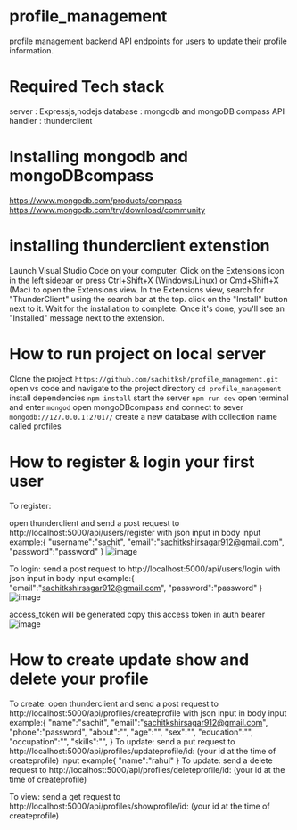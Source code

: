 # profile_management
profile management backend API endpoints for users to update their profile information.

# Required Tech stack
server : Expressjs,nodejs
database : mongodb and mongoDB compass
API handler : thunderclient

# Installing mongodb and mongoDBcompass
https://www.mongodb.com/products/compass 
https://www.mongodb.com/try/download/community 

# installing thunderclient extenstion 
Launch Visual Studio Code on your computer.
Click on the Extensions icon in the left sidebar or press Ctrl+Shift+X (Windows/Linux) or Cmd+Shift+X (Mac) to open the Extensions view.
In the Extensions view, search for "ThunderClient" using the search bar at the top.
click on the "Install" button next to it.
Wait for the installation to complete. Once it's done, you'll see an "Installed" message next to the extension.

# How to run project on local server
 Clone the project 
 ``` https://github.com/sachitksh/profile_management.git ```
 open vs code and navigate to the project directory
 ``` cd profile_management ```
install dependencies
 ``` npm install ```
 start the server
 ``` npm run dev ```
 open terminal and enter
 ``` mongod ```
 open mongoDBcompass and connect to sever
 ``` mongodb://127.0.0.1:27017/ ```
 create a new database with collection name called profiles
 
 # How to register & login your first user
To register:

open thunderclient and send a post request to http://localhost:5000/api/users/register with json input in body
 input example:{
  "username":"sachit",
  "email":"sachitkshirsagar912@gmail.com",
  "password":"password"
}
![image](https://github.com/sachitksh/profile_management/assets/83107611/dfd37f0a-fc20-403b-ba8b-cc2e819c6be8)

To login:
send a post request to http://localhost:5000/api/users/login with json input in body
 input example:{
  "email":"sachitkshirsagar912@gmail.com",
  "password":"password"
}
![image](https://github.com/sachitksh/profile_management/assets/83107611/10c33d55-ac56-4c19-889e-7b83fe1956de)

access_token will be generated copy this access token in auth bearer
![image](https://github.com/sachitksh/profile_management/assets/83107611/49e1414f-aefb-4abd-b3f3-d5d783eadb98)


 # How to create update show and delete  your profile
 To create:
 open thunderclient and send a post request to http://localhost:5000/api/profiles/createprofile  with json input in body
 input example:{
 "name":"sachit",
  "email":"sachitkshirsagar912@gmail.com",
  "phone":"password",
  "about":"",
  "age":"",
  "sex":"",
  "education":"",
  "occupation":"",
  "skills":"",
}
To update: send a put request to http://localhost:5000/api/profiles/updateprofile/id: (your id at the time of createprofile)
input example{
"name":"rahul"
}
To update: send a delete request to http://localhost:5000/api/profiles/deleteprofile/id: (your id at the time of createprofile)

To view: send a get request to http://localhost:5000/api/profiles/showprofile/id: (your id at the time of createprofile)
 
 
